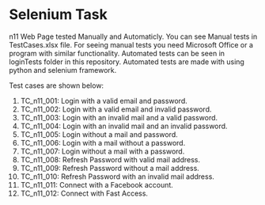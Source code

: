 # Selenium Task 

n11 Web Page tested Manually and Automaticly. You can see Manual tests in TestCases.xlsx file. 
For seeing manual tests you need Microsoft Office or a program with similar functionality.
Automated tests can be seen in loginTests folder in this repository. 
Automated tests are made with using python and selenium framework. 

Test cases are shown below:

1. TC_n11_001: Login with a valid email and password. 
2. TC_n11_002: Login with a valid email and invalid password.
3. TC_n11_003: Login with an invalid mail and a valid password.
4. TC_n11_004: Login with an invalid mail and an invalid password. 
5. TC_n11_005: Login without a mail and password.
6. TC_n11_006: Login with a mail without a password. 
7. TC_n11_007: Login without a mail with a password.
8. TC_n11_008: Refresh Password with valid mail address. 
9. TC_n11_009: Refresh Password without a mail address.
10. TC_n11_010: Refresh Password with an invalid mail address.
11. TC_n11_011: Connect with a Facebook account. 
12. TC_n11_012: Connect with Fast Access.

